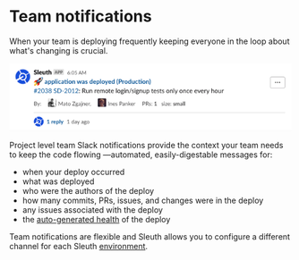 # Team notifications

When your team is deploying frequently keeping everyone in the loop about what's changing is crucial.

![](../.gitbook/assets/slack-or-deploys-or-sleuth-2021-02-04-11-01-28%20%281%29%20%281%29%20%281%29%20%281%29%20%281%29.png)

Project level team Slack notifications provide the context your team needs to keep the code flowing —automated, easily-digestable messages for: 

* when your deploy occurred
* what was deployed
* who were the authors of the deploy
* how many commits, PRs, issues, and changes were in the deploy
* any issues associated with the deploy
* the [auto-generated health](../auto-verify-your-deploys/) of the deploy

Team notifications are flexible and Sleuth allows you to configure a different channel for each Sleuth [environment](../modeling-your-deployments/environment-support.md).

